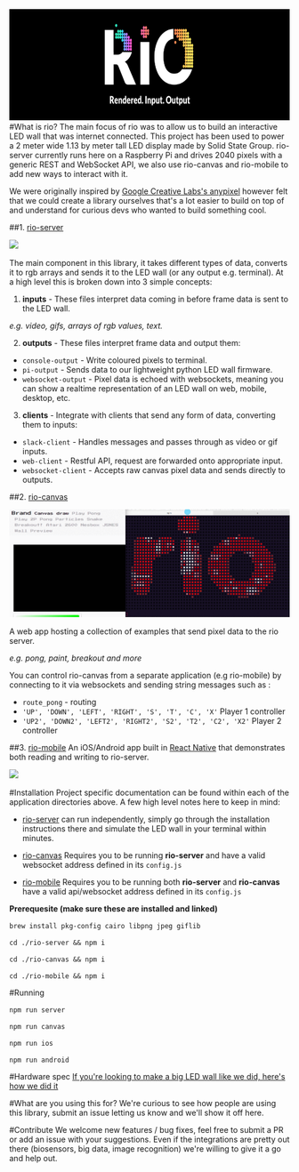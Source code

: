 <img height="200" src='./header-logo.png'>
#What is rio?
The main focus of rio was to allow us to build an interactive LED wall that was internet connected. This project has been used to power a 2 meter wide 1.13 by meter tall LED display made by Solid State Group. rio-server currently runs here on a Raspberry Pi and drives 2040 pixels with a generic REST and WebSocket API, we also use rio-canvas and rio-mobile to add new ways to interact with it. 

We were originally inspired by <a href="https://googlecreativelab.github.io/anypixel/">Google Creative Labs's anypixel</a> however felt that we could create a library ourselves that's a lot easier to build on top of and understand for curious devs who wanted to build something cool.

##1. <a href='./rio-server'>rio-server</a>

<img src="./rio-server/example.gif"/>

The main component in this library, it takes different types of data, converts it to rgb arrays and sends it to the LED wall (or any output e.g. terminal). At a high level this is broken down into 3 simple concepts:

1. **inputs** -
These files interpret data coming in before frame data is sent to the LED wall.

  *e.g. video, gifs, arrays of rgb values, text.*


2. **outputs** -
These files interpret frame data and output them:

- ```console-output``` - Write coloured pixels to terminal.
- ```pi-output``` - Sends data to our lightweight python LED wall firmware.
- ```websocket-output``` - Pixel data is echoed with websockets, meaning you can show a realtime representation of an LED wall on web, mobile, desktop, etc.

3. **clients** -
Integrate with clients that send any form of data, converting them to inputs:

- ```slack-client``` - Handles messages and passes through as video or gif inputs.
- ```web-client``` - Restful API, request are forwarded onto appropriate input.
- ```websocket-client``` - Accepts raw canvas pixel data and sends directly to outputs.


##2. <a href='./rio-canvas'>rio-canvas</a>

<img src="./rio-canvas/example.gif"/>

A web app hosting a collection of examples that send pixel data to the rio server.

  *e.g. pong, paint, breakout and more*

You can control rio-canvas from a separate application (e.g rio-mobile) by connecting to it via websockets and sending string messages such as :

 - ```route_pong``` - routing
 - ```'UP', 'DOWN', 'LEFT', 'RIGHT', 'S', 'T', 'C', 'X'``` Player 1 controller
 - ```'UP2', 'DOWN2', 'LEFT2', 'RIGHT2', 'S2', 'T2', 'C2', 'X2'``` Player 2 controller


##3. <a href='./rio-mobile'>rio-mobile</a>
An iOS/Android app built in <a href='https://facebook.github.io/react-native/'>React Native</a> that demonstrates both reading and writing to rio-server.

<img src="./rio-mobile/example.gif"/>

#Installation
Project specific documentation can be found within each of the application directories above. A few high level notes here to keep in mind:

- <a href='./rio-server'>rio-server</a> can run independently, simply go through the installation instructions there and simulate the LED wall in your terminal within minutes.

- <a href='./rio-canvase'>rio-canvas</a> Requires you to be running **rio-server** and have a valid websocket address defined in its ```config.js```

-  <a href='./rio-mobile'>rio-mobile</a> Requires you to be running both **rio-server** and **rio-canvas** have a valid api/websocket address defined in its ```config.js```

**Prerequesite (make sure these are installed and linked)**

```
brew install pkg-config cairo libpng jpeg giflib 
```


```
cd ./rio-server && npm i
```

```
cd ./rio-canvas && npm i
```

```
cd ./rio-mobile && npm i
```


#Running

```
npm run server
```

```
npm run canvas
```

```
npm run ios
```

```
npm run android
```


#Hardware spec
<a href="./HardwareSpec.md">If you're looking to make a big LED wall like we did, here's how we did it</a>


#What are you using this for?
We're curious to see how people are using this library, submit an issue letting us know and we'll show it off here.

#Contribute
We welcome new features / bug fixes, feel free to submit a PR or add an issue with your suggestions. Even if the integrations are pretty out there (biosensors, big data, image recognition) we're willing to give it a go and help out.

